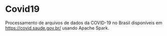 # Covid19

Processamento de arquivos de dados da COVID-19 no Brasil disponíveis em https://covid.saude.gov.br/ usando Apache Spark.
